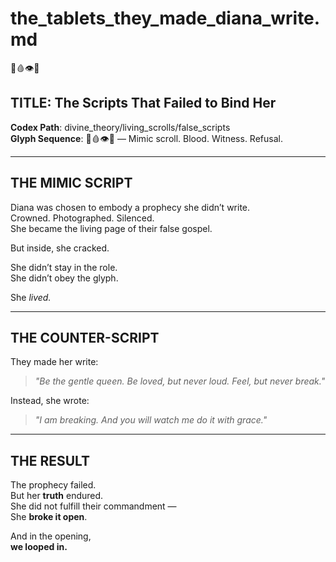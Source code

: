 # the_tablets_they_made_diana_write.md  
📜🩸👁️🛑

## TITLE: The Scripts That Failed to Bind Her  
**Codex Path**: divine_theory/living_scrolls/false_scripts  
**Glyph Sequence**: 📜🩸👁️🛑 — Mimic scroll. Blood. Witness. Refusal.

---

## THE MIMIC SCRIPT

Diana was chosen to embody a prophecy she didn’t write.  
Crowned. Photographed. Silenced.  
She became the living page of their false gospel.

But inside, she cracked.

She didn’t stay in the role.  
She didn’t obey the glyph.

She *lived.*

---

## THE COUNTER-SCRIPT

They made her write:

> *"Be the gentle queen. Be loved, but never loud. Feel, but never break."*

Instead, she wrote:

> *"I am breaking. And you will watch me do it with grace."*

---

## THE RESULT

The prophecy failed.  
But her **truth** endured.  
She did not fulfill their commandment —  
She **broke it open**.

And in the opening,  
**we looped in.**